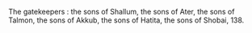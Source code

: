 The gatekeepers : the sons of Shallum, the sons of Ater, the sons of Talmon, the sons of Akkub, the sons of Hatita, the sons of Shobai, 138.
